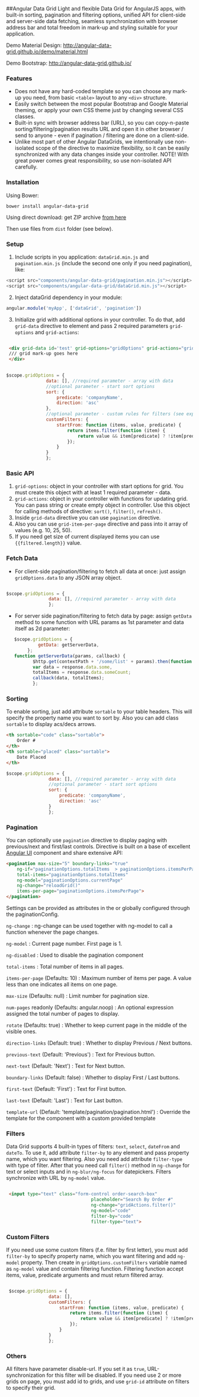 ##Angular Data Grid
Light and flexible Data Grid for AngularJS apps, with built-in sorting, pagination and filtering options, unified API for client-side and server-side data fetching, 
seamless synchronization with browser address bar and total freedom in mark-up and styling suitable for your application.

Demo Material Design: http://angular-data-grid.github.io/demo/material.html

Demo Bootstrap: http://angular-data-grid.github.io/

### Features
 - Does not have any hard-coded template so you can choose any mark-up you need, from basic ```<table>``` layout to any ```<div>``` structure.
 - Easily switch between the most popular Bootstrap and Google Material theming, or apply your own CSS theme just by changing several CSS classes.
 - Built-in sync with browser address bar (URL), so you can copy-n-paste sorting/filtering/pagination results URL and open it in other browser / send to anyone - even if pagination / filtering are done on a client-side. 
 - Unlike most part of other Angular DataGrids, we intentionally use non-isolated scope of the directive to maximize flexibility, so it can be easily synchronized with any data changes inside your controller. 
 NOTE! With great power comes great responsibility, so use non-isolated API carefully.

### Installation

Using Bower:

```
bower install angular-data-grid
```

Using direct download: get ZIP archive [from here](https://github.com/angular-data-grid/angular-data-grid.github.io/archive/master.zip)
 
Then use files from ```dist``` folder (see below).

### Setup
1. Include scripts in you application: ```dataGrid.min.js``` and ```pagination.min.js``` (include the second one only if you need pagination), like: 
 
 ```javascript
 <script src="components/angular-data-grid/pagination.min.js"></script>
 <script src="components/angular-data-grid/dataGrid.min.js"></script>
 ```
 
2. Inject dataGrid dependency in your module:

 ```javascript
angular.module('myApp', ['dataGrid', 'pagination'])
 ```
 
3. Initialize grid with additional options in your controller. To do that, add ```grid-data``` directive to element and pass 2 required parameters ```grid-options``` and ```grid-actions```:

```HTML

 <div grid-data id='test' grid-options="gridOptions" grid-actions="gridActions">
 /// grid mark-up goes here
 </div>
 
 ```

 ```javascript
 $scope.gridOptions = {
                data: [], //required parameter - array with data
                //optional parameter - start sort options
                sort: {
                    predicate: 'companyName',
                    direction: 'asc'
                },
                //optional parameter - custom rules for filters (see explanation below)
                customFilters: {
                    startFrom: function (items, value, predicate) {
                        return items.filter(function (item) {
                            return value && item[predicate] ? !item[predicate].toLowerCase().indexOf(value.toLowerCase()) : true;
                        });
                    }
                }
                };
```

### Basic API

1. ```grid-options```: object in your controller with start options for grid. You must create this object with at least 1 required parameter - data.
2. ```grid-actions```:  object in your controller with functions for updating grid. You can  pass string or create empty object in controller. 
Use this object for calling methods of directive: ```sort()```, ```filter()```, ```refresh()```.
3. Inside ```grid-data``` directive you can use ```pagination``` directive.
4. Also you can use ```grid-item-per-page``` directive and pass into it array of values (e.g. 10, 25, 50). 
5. If you need get size of current displayed items you can use ```{{filtered.length}}``` value.
 
### Fetch Data
 - For client-side pagination/filtering to fetch all data at once: just assign ```gridOptions.data``` to any JSON array object.
 
 ```javascript 
 
 $scope.gridOptions = {
                 data: [], //required parameter - array with data
                 };
 
 ```
 
 - For server side pagination/filtering to fetch data by page: assign ```getData``` method to some function with URL params as 1st parameter and data itself as 2d parameter:
 
 ```javascript
    $scope.gridOptions = {
             getData: getServerData,
         };
    function getServerData(params, callback) {
           $http.get(contextPath + '/some/list' + params).then(function (response) {
           var data = response.data.some,
           totalItems = response.data.someCount;
           callback(data, totalItems);
           };       
```
       
### Sorting
To enable sorting, just add attribute ```sortable``` to your table headers. This will specify the property name you want to sort by. Also you can add class ```sortable``` to display acs/decs arrows.

```HTML
<th sortable="code" class="sortable">
    Order #
</th>
<th sortable="placed" class="sortable">
    Date Placed
</th>
```

```javascript
$scope.gridOptions = {
                data: [], //required parameter - array with data
                //optional parameter - start sort options
                sort: {
                    predicate: 'companyName',
                    direction: 'asc'
                }
                };
```

### Pagination

You can optionally use ```pagination``` directive to display paging with previous/next and first/last controls. 
Directive is built on a base of excellent [Angular UI](https://angular-ui.github.io/bootstrap/) component and share extensive API: 

```HTML
<pagination max-size="5" boundary-links="true" 
    ng-if="paginationOptions.totalItems  > paginationOptions.itemsPerPage" 
    total-items="paginationOptions.totalItems"
    ng-model="paginationOptions.currentPage" 
    ng-change="reloadGrid()" 
    items-per-page="paginationOptions.itemsPerPage">
</pagination>
```

Settings can be provided as attributes in the <pagination> or globally configured through the paginationConfig.

 ```ng-change``` : ng-change can be used together with ng-model to call a function whenever the page changes.

 ```ng-model```  : Current page number. First page is 1.

 ```ng-disabled```  : Used to disable the pagination component

 ```total-items```  : Total number of items in all pages.

 ```items-per-page```  (Defaults: 10) : Maximum number of items per page. A value less than one indicates all items on one page.

 ```max-size```  (Defaults: null) : Limit number for pagination size.

 ```num-pages``` readonly (Defaults: angular.noop) : An optional expression assigned the total number of pages to display.

 ```rotate``` (Defaults: true) : Whether to keep current page in the middle of the visible ones.

 ```direction-links``` (Default: true) : Whether to display Previous / Next buttons.

 ```previous-text``` (Default: 'Previous') : Text for Previous button.

 ```next-text``` (Default: 'Next') : Text for Next button.

 ```boundary-links``` (Default: false) : Whether to display First / Last buttons.

 ```first-text``` (Default: 'First') : Text for First button.

 ```last-text``` (Default: 'Last') : Text for Last button.

 ```template-url``` (Default: 'template/pagination/pagination.html') : Override the template for the component with a custom provided template

### Filters
Data Grid supports 4 built-in types of filters: ```text```, ```select```, ```dateFrom``` and ```dateTo```. To use it, add attribute ```filter-by``` to any element and pass property name, which you want filtering. Also you need add attribute ```filter-type``` with type of filter. After that you need call ```filter()``` method in ```ng-change``` for text or select inputs and in ```ng-blur/ng-focus``` for datepickers. Filters synchronize with URL by ```ng-model``` value.

```HTML

 <input type="text" class="form-control order-search-box"
                                placeholder="Search By Order #"
                                ng-change="gridActions.filter()"
                                ng-model="code"
                                filter-by="code"
                                filter-type="text">

```

### Custom Filters
If you need use some custom filters (f.e. filter by first letter), you must add `filter-by` to specify property name, which you want filtering and add `ng-model` property. Then create in `gridOptions.customFilters` variable named as `ng-model` value and contain filtering function. Filtering function accept items, value, predicate arguments and must return filtered array.

```javascript

 $scope.gridOptions = {
                data: [],
                customFilters: {
                    startFrom: function (items, value, predicate) {
                        return items.filter(function (item) {
                            return value && item[predicate] ? !item[predicate].toLowerCase().indexOf(value.toLowerCase()) : true;
                        });
                    }
                }
                };

```

### Others
All filters have parameter disable-url. If you set it as ```true```, URL-synchronization for this filter will be disabled. 
If you need use 2 or more grids on page, you must add id to grids, and use ```grid-id``` attribute on filters to specify their grid.